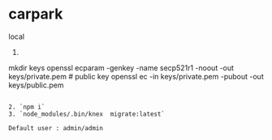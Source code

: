 # carpark

local

1. ```bash
mkdir keys
	openssl ecparam -genkey -name secp521r1 -noout -out keys/private.pem
	# public key
	openssl ec -in keys/private.pem -pubout -out keys/public.pem
```

2. `npm i`
3. `node_modules/.bin/knex  migrate:latest`

Default user : admin/admin